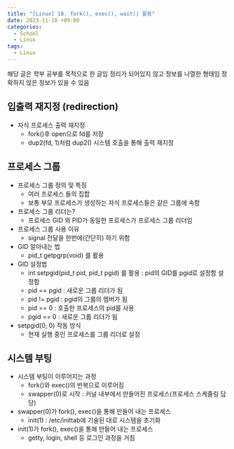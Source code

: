```yaml
---
title: "[Linux] 10. fork(), exec(), wait() 활용"
date: 2023-11-10 +09:00
categories:
  - School
  - Linux
tags:
  - Linux
---
```

해당 글은 학부 공부를 목적으로 한 글임
정리가 되어있지 않고 정보를 나열한 형태임
정확하지 않은 정보가 있을 수 있음

## 입출력 재지정 (redirection)
* 자식 프로세스 출력 재지정
  * fork()후 open으로 fd를 저장
  * dup2(fd, 1)처럼 dup2() 시스템 호출을 통해 출력 재지정

## 프로세스 그룹
* 프로세스 그룹 정의 및 특징
  * 여러 프로세스 들의 집합
  * 보통 부모 프로세스가 생성하는 자식 프로세스들은 같은 그룹에 속함
* 프로세스 그룹 리더는?
  * 프로세스 GID 와 PID가 동일한 프로세스가 프로세스 그룹 리더임
* 프로세스 그룹 사용 이유
  * signal 전달을 한번에(간단히) 하기 위함
* GID 알아내는 법
  * pid_t getpgrp(void) 를 활용
* GID 설정법
  * int setpgid(pid_t pid, pid_t pgid) 를 활용 : pid의 GID를 pgid로 설정함 설정함
  * pid == pgid : 새로운 그룹 리더가 됨
  * pid != pgid : pgid의 그룹의 멤버가 됨
  * pid == 0 : 호출한 프로세스의 pid를 사용
  * pgid == 0 : 새로운 그룹 리더가 됨
* setpgid(0, 0) 작동 방식
  * 현재 실행 중인 프로세스를 그룹 리더로 설정

## 시스템 부팅
* 시스템 부팅이 이루어지는 과정
  * fork()와 exec()의 반복으로 이루어짐
  * swapper(0)로 시작 : 커널 내부에서 만들어진 프로세스(프로세스 스케줄링 담당)
* swapper(0)가 fork(), exec()을 통해 만들어 내는 프로세스
  * init(1) : /etc/inittab에 기술된 대로 시스템을 초기화
* init(1)가 fork(), exec()을 통해 만들어 내는 프로세스
  * getty, login, shell 등 로그인 과정을 거침
